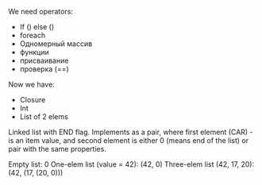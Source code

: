 We need operators:
- If () else ()
- foreach
- Одномерный массив
- функции
- присваивание
- проверка (==)

Now we have:
- Closure
- Int
- List of 2 elems






Linked list with END flag. Implements as a pair, where first element (CAR) - is an item value, and second element is either
0 (means end of the list) or pair with the same properties.

Empty list: 0
One-elem list (value = 42): (42, 0)
Three-elem list (42, 17, 20): (42, (17, (20, 0)))

